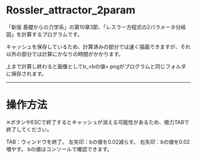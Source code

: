 # Rossler_attractor_2param
「新版 基礎からの力学系」の第10章3節、「レスラー方程式の2パラメータ分岐図」を計算するプログラムです。

キャッシュを保存しているため、計算済みの部分では速く描画できますが、それ以外の部分では計算にかなりの時間がかかります。

上まで計算し終わると画像としてb_<bの値>.pngがプログラムと同じフォルダに保存されます。

--- 
# 操作方法
✕ボタンやESCで終了するとキャッシュが消える可能性があるため、極力TABで終了してください。

TAB：ウィンドウを終了。
左矢印：bの値を0.02減らす。
右矢印：bの値を0.02増やす。
bの値はコンソールで確認できます。
